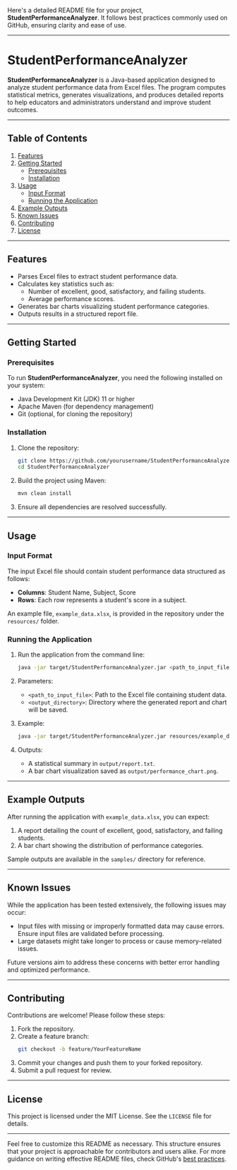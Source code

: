 Here's a detailed README file for your project, **StudentPerformanceAnalyzer**. It follows best practices commonly used on GitHub, ensuring clarity and ease of use.

---

# StudentPerformanceAnalyzer

**StudentPerformanceAnalyzer** is a Java-based application designed to analyze student performance data from Excel files. The program computes statistical metrics, generates visualizations, and produces detailed reports to help educators and administrators understand and improve student outcomes.

---

## Table of Contents

1. [Features](#features)  
2. [Getting Started](#getting-started)  
   - [Prerequisites](#prerequisites)  
   - [Installation](#installation)  
3. [Usage](#usage)  
   - [Input Format](#input-format)  
   - [Running the Application](#running-the-application)  
4. [Example Outputs](#example-outputs)  
5. [Known Issues](#known-issues)  
6. [Contributing](#contributing)  
7. [License](#license)  

---

## Features

- Parses Excel files to extract student performance data.
- Calculates key statistics such as:
  - Number of excellent, good, satisfactory, and failing students.
  - Average performance scores.
- Generates bar charts visualizing student performance categories.
- Outputs results in a structured report file.

---

## Getting Started

### Prerequisites

To run **StudentPerformanceAnalyzer**, you need the following installed on your system:
- Java Development Kit (JDK) 11 or higher
- Apache Maven (for dependency management)
- Git (optional, for cloning the repository)

### Installation

1. Clone the repository:
   ```bash
   git clone https://github.com/yourusername/StudentPerformanceAnalyzer.git
   cd StudentPerformanceAnalyzer
   ```

2. Build the project using Maven:
   ```bash
   mvn clean install
   ```

3. Ensure all dependencies are resolved successfully.

---

## Usage

### Input Format

The input Excel file should contain student performance data structured as follows:
- **Columns**: Student Name, Subject, Score
- **Rows**: Each row represents a student's score in a subject.

An example file, `example_data.xlsx`, is provided in the repository under the `resources/` folder.

### Running the Application

1. Run the application from the command line:
   ```bash
   java -jar target/StudentPerformanceAnalyzer.jar <path_to_input_file> <output_directory>
   ```

2. Parameters:
   - `<path_to_input_file>`: Path to the Excel file containing student data.
   - `<output_directory>`: Directory where the generated report and chart will be saved.

3. Example:
   ```bash
   java -jar target/StudentPerformanceAnalyzer.jar resources/example_data.xlsx output/
   ```

4. Outputs:
   - A statistical summary in `output/report.txt`.
   - A bar chart visualization saved as `output/performance_chart.png`.

---

## Example Outputs

After running the application with `example_data.xlsx`, you can expect:
1. A report detailing the count of excellent, good, satisfactory, and failing students.
2. A bar chart showing the distribution of performance categories.

Sample outputs are available in the `samples/` directory for reference.

---

## Known Issues

While the application has been tested extensively, the following issues may occur:
- Input files with missing or improperly formatted data may cause errors. Ensure input files are validated before processing.
- Large datasets might take longer to process or cause memory-related issues.

Future versions aim to address these concerns with better error handling and optimized performance.

---

## Contributing

Contributions are welcome! Please follow these steps:
1. Fork the repository.
2. Create a feature branch:
   ```bash
   git checkout -b feature/YourFeatureName
   ```
3. Commit your changes and push them to your forked repository.
4. Submit a pull request for review.

---

## License

This project is licensed under the MIT License. See the `LICENSE` file for details.

---

Feel free to customize this README as necessary. This structure ensures that your project is approachable for contributors and users alike. For more guidance on writing effective README files, check GitHub's [best practices](https://docs.github.com/en/repositories/managing-your-repositorys-settings-and-features/customizing-your-repository/about-readmes).
